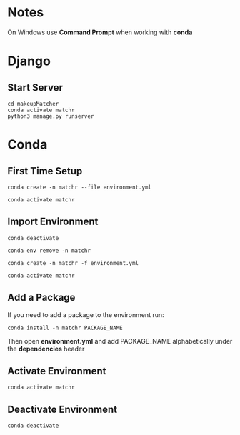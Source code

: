 # Notes

On Windows use **Command Prompt** when working with **conda**

# Django

## Start Server
```
cd makeupMatcher
conda activate matchr
python3 manage.py runserver
```

# Conda

## First Time Setup
```
conda create -n matchr --file environment.yml
```
```
conda activate matchr
```

## Import Environment
```
conda deactivate
```
```
conda env remove -n matchr
```
```
conda create -n matchr -f environment.yml
```
```
conda activate matchr
```

## Add a Package

If you need to add a package to the environment run:
```
conda install -n matchr PACKAGE_NAME
```

Then open **environment.yml** and add PACKAGE_NAME alphabetically under the **dependencies** header  

## Activate Environment
```
conda activate matchr
```

## Deactivate Environment
```
conda deactivate
```
